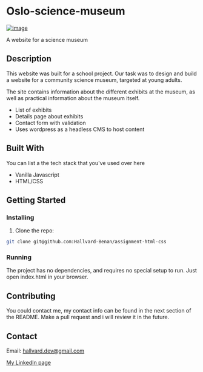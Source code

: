 # Oslo-science-museum

<a href="https://resonant-biscochitos-596984.netlify.app/">![image](https://github.com/Hallvard-Benan/Oslo-science-museum/blob/main/assets/Skjermbilde%202023-06-11%20kl.%2020.34.40.png)</a>

A website for a science museum

## Description

This website was built for a school project. Our task was to design and build a website for a community science museum, targeted at young adults.

The site contains information about the different exhibits at the museum, as well as practical information about the museum itself. 

- List of exhibits
- Details page about exhibits
- Contact form with validation
- Uses wordpress as a headless CMS to host content

## Built With

You can list a the tech stack that you've used over here

- Vanilla Javascript
- HTML/CSS

## Getting Started

### Installing

1. Clone the repo:

```bash
git clone git@github.com:Hallvard-Benan/assignment-html-css
```

### Running
The project has no dependencies, and requires no special setup to run.
Just open index.html in your browser.

## Contributing

You could contact me, my contact info can be found in the next section of the README.  Make a pull request and i will review it in the future.

## Contact

Email:
hallvard.dev@gmail.com

[My LinkedIn page](https://www.linkedin.com/in/hallvard-benan-282937249/)
